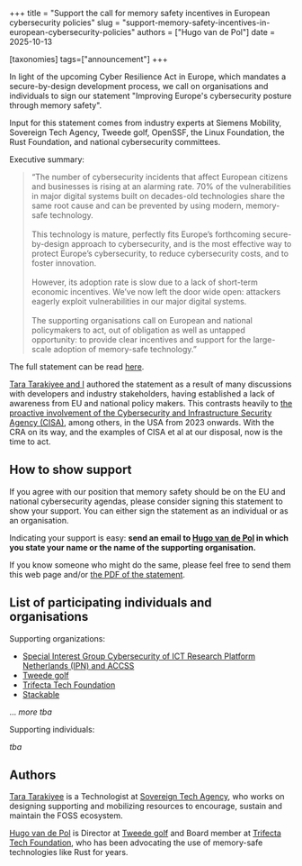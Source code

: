+++
title = "Support the call for memory safety incentives in European cybersecurity policies"
slug = "support-memory-safety-incentives-in-european-cybersecurity-policies"
authors = ["Hugo van de Pol"]
date = 2025-10-13

[taxonomies]
tags=["announcement"]
+++

In light of the upcoming Cyber Resilience Act in Europe, which mandates a secure-by-design development process, we call on organisations and individuals to sign our statement "Improving Europe's cybersecurity posture through memory safety".

<!-- more -->

Input for this statement comes from industry experts at Siemens Mobility, Sovereign Tech Agency, Tweede golf, OpenSSF, the Linux Foundation, the Rust Foundation, and national cybersecurity committees. 

Executive summary: 

> “The number of cybersecurity incidents that affect European citizens and businesses is rising at an alarming rate. 70% of the vulnerabilities in major digital systems built on decades-old technologies share the same root cause and can be prevented by using modern, memory-safe technology.
<br/> <br/>
This technology is mature, perfectly fits Europe’s forthcoming secure-by-design approach to cybersecurity, and is the most effective way to protect Europe’s cybersecurity, to reduce cybersecurity costs, and to foster innovation.
<br/> <br/>
However, its adoption rate is slow due to a lack of short-term economic incentives. We’ve now left the door wide open: attackers eagerly exploit vulnerabilities in our major digital systems.
<br/> <br/>
The supporting organisations call on European and national policymakers to act, out of obligation as well as untapped opportunity: to provide clear incentives and support for the large-scale adoption of memory-safe technology.”

The full statement can be read [here](/docs/improving-europes-cybersecurity-posture-through-memory-safety-v20251008.pdf). 

[Tara Tarakiyee and I](#authors) authored the statement as a result of many discussions with developers and industry stakeholders, having established a lack of awareness from EU and national policy makers. This contrasts heavily to [the proactive involvement of the Cybersecurity and Infrastructure Security Agency (CISA)](https://www.cisa.gov/securebydesign), among others, in the USA from 2023 onwards. With the CRA on its way, and the examples of CISA et al at our disposal, now is the time to act.

## How to show support

If you agree with our position that memory safety should be on the EU and national cybersecurity agendas, please consider signing this statement to show your support. You can either sign the statement as an individual or as an organisation.

Indicating your support is easy: **send an email to [Hugo van de Pol](mailto:hugo@trifectatech.org?subject=I%20support%20the%20Memory%20Safety%20Statement) in which you state your name or the name of the supporting organisation.** 

If you know someone who might do the same, please feel free to send them this web page and/or [the PDF of the statement](/docs/improving-europes-cybersecurity-posture-through-memory-safety-v20251008.pdf).

## List of participating individuals and organisations

Supporting organizations:
- [Special Interest Group Cybersecurity of ICT Research Platform Netherlands (IPN) and ACCSS](https://ict-research.nl/groups/special-interest-groups/sigsec/)
- [Tweede golf](https://tweedegolf.nl/en)   
- [Trifecta Tech Foundation](https://trifectatech.org/)
- [Stackable](https://stackable.tech/en/)

... *more tba*

Supporting individuals:

*tba*

## Authors
[Tara Tarakiyee](https://www.linkedin.com/in/tarakiyee/) is a Technologist at [Sovereign Tech Agency](https://www.sovereign.tech/), who works on designing supporting and mobilizing resources to encourage, sustain and maintain the FOSS ecosystem. 

[Hugo van de Pol](https://www.linkedin.com/in/hugo-van-de-pol-90665215/) is Director at [Tweede golf](https://tweedegolf.nl/en) and Board member at [Trifecta Tech Foundation](https://trifectatech.org/), who has been advocating the use of memory-safe technologies like Rust for years. 
